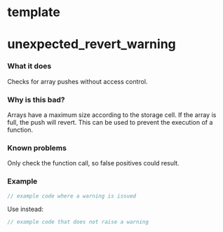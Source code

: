 # template

# unexpected_revert_warning

### What it does
Checks for array pushes without access control.

### Why is this bad?
Arrays have a maximum size according to the storage cell. If the array is full, the push will revert. This can be used to prevent the execution of a function.

### Known problems
Only check the function call, so false positives could result.

### Example
```rust
// example code where a warning is issued
```
Use instead:
```rust
// example code that does not raise a warning
```
